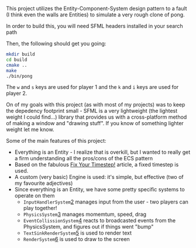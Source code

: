 This project utilizes the Entity-Component-System design pattern to a fault (I
think even the walls are Entities) to simulate a very rough clone of pong.

In order to build this, you will need SFML headers installed in your search path

Then, the following should get you going:

```sh
mkdir build
cd build
cmake ..
make
./bin/pong
```

The `w` and `s` keys are used for player 1 and the `k` and `i` keys are used for
player 2.

On of my goals with this project (as with most of my projects) was to keep the
depedency footprint small - SFML is a very lightweight (the lightest weight I
could find...) library that provides us with a cross-platform method of making a
window and "drawing stuff". If you know of something lighter weight let me know.

Some of the main features of this project:

- Everything is an Entity - I realize that is overkill, but I wanted to really
  get a firm understanding all the pros/cons of the ECS pattern
- Based on the fabulous [Fix Your Timestep!][1] article, a fixed timestep is
  used.
- A custom (very basic) Engine is used: it's simple, but effective (two of my
  favourite adjectives)
- Since everything is an Entity, we have some pretty specific systems to operate
  on them
    - `InputHandlerSystem`[2] manages input from the user - two players can play
      together!
    - `PhysicsSystem`[3] manages momemtum, speed, drag
    - `EventCollissionSystem`[4] reacts to broadcasted events from the PhysicsSystem,
      and figures out if things went "bump"
    - `TextSinkRenderSystem`[5] is used to render text
    - `RenderSystem`[6] is used to draw to the screen

[1]: https://www.gafferongames.com/post/fix_your_timestep/
[2]: src/Systems/InputHandlerSystem.cpp
[3]: src/Systems/PhysicsSystem.cpp
[4]: src/Systems/EventCollisionSystem.cpp
[5]: src/Systems/TextSinkRenderSystem.cpp
[6]: src/Systems/RenderSystem.cpp
